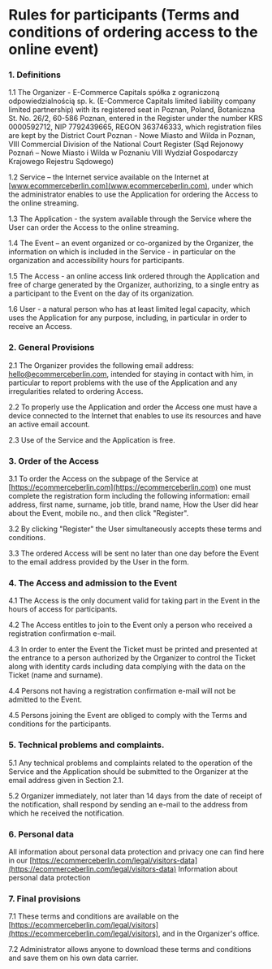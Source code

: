 
# Rules for participants (Terms and conditions of ordering access to the online event)
             
### 1. Definitions

1.1 The Organizer - E-Commerce Capitals spółka z ograniczoną odpowiedzialnością sp. k. (E-Commerce Capitals limited liability company limited partnership) with its registered seat in Poznan, Poland, Botaniczna St. No. 26/2, 60-586 Poznan, entered in the Register under the number KRS 0000592712, NIP 7792439665, REGON 363746333, which registration files are kept by the District Court Poznan - Nowe Miasto and Wilda in Poznan, VIII Commercial Division of the National Court Register (Sąd Rejonowy Poznań – Nowe Miasto i Wilda w Poznaniu VIII Wydział Gospodarczy Krajowego Rejestru Sądowego)

1.2 Service – the Internet service available on the Internet at [www.ecommerceberlin.com](www.ecommerceberlin.com), under which the administrator enables to use the Application for ordering the Access to the online streaming.

1.3 The Application - the system available through the Service where the User can order the Access to the online streaming.

1.4 The Event – an event organized or co-organized by the Organizer, the information on which is included in the Service - in particular on the organization and accessibility hours for participants.

1.5 The Access - an online access link ordered through the Application and free of charge generated by the Organizer, authorizing, to a single entry as a participant to the Event on the day of its organization.

1.6 User - a natural person who has at least limited legal capacity, which uses the Application for any purpose, including, in particular in order to receive an Access.

### 2. General Provisions

2.1 The Organizer provides the following email address: hello@ecommerceberlin.com, intended for staying in contact with him, in particular to report problems with the use of the Application and any irregularities related to ordering Access.

2.2 To properly use the Application and order the Access one must have a device connected to the Internet that enables to use its resources and have an active email account.

2.3 Use of the Service and the Application is free.

### 3. Order of the Access

3.1 To order the Access on the subpage of the Service at [https://ecommerceberlin.com](https://ecommerceberlin.com) one must complete the registration form including the following information: email address, first name, surname, job title, brand name, How the User did hear about the Event, mobile no., and then click "Register".

3.2 By clicking "Register" the User simultaneously accepts these terms and conditions.

3.3 The ordered Access will be sent no later than one day before the Event to the email address provided by the User in the form.

### 4. The Access and admission to the Event

4.1 The Access is the only document valid for taking part in the Event in the hours of access for participants.

4.2 The Access entitles to join to the Event only a person who received a registration confirmation e-mail.

4.3 In order to enter the Event the Ticket must be printed and presented at the entrance to a person authorized by the Organizer to control the Ticket along with identity cards including data complying with the data on the Ticket (name and surname).

4.4 Persons not having a registration confirmation e-mail will not be admitted to the Event.

4.5 Persons joining the Event are obliged to comply with the Terms and conditions for the participants.

### 5. Technical problems and complaints.

5.1 Any technical problems and complaints related to the operation of the Service and the Application should be submitted to the Organizer at the email address given in Section 2.1.

5.2 Organizer immediately, not later than 14 days from the date of receipt of the notification, shall respond by sending an e-mail to the address from which he received the notification.

### 6. Personal data

All information about personal data protection and privacy one can find here in our​​ ​[https://ecommerceberlin.com/legal/visitors-data](https://ecommerceberlin.com/legal/visitors-data) Information about personal data protection

### 7. Final provisions

7.1 These terms and conditions are available on the [https://ecommerceberlin.com/legal/visitors](https://ecommerceberlin.com/legal/visitors), and in the Organizer's office.

7.2 Administrator allows anyone to download these terms and conditions and save them on his own data carrier.
